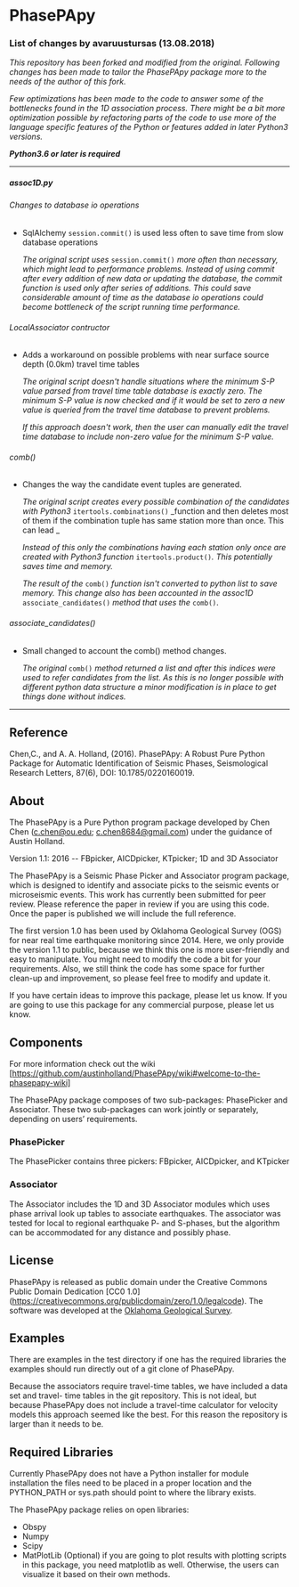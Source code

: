 # PhasePApy 

### __List of changes by avaruustursas (13.08.2018)__

   _This repository has been forked and modified from the original. Following changes has been made to tailor the PhasePApy package more to the needs of the author of this fork._
	 
_Few optimizations has been made to the code to answer some of the bottlenecks found in the 1D association process. There might be a bit more optimization possible by refactoring parts of the code to use more of the language specific features of the Python or features added in later Python3 versions._

___Python3.6 or later is required___

___

##### assoc1D.py
###### Changes to database io operations
   - SqlAlchemy `session.commit()` is used less often to save time from slow database operations

	 _The original script uses_ `session.commit()` _more often than necessary, which might lead to performance problems. Instead of using commit after every addition of new data or updating the database, the commit function is used only after series of additions. This could save considerable amount of time as the database io operations could become bottleneck of the script running time performance._

###### LocalAssociator contructor
   - Adds a workaround on possible problems with near surface source depth (0.0km) travel time tables

	 _The original script doesn't handle situations where the minimum S-P value parsed from travel time table database is exactly zero. The minimum S-P value is now checked and if it would be set to zero a new value is queried from the travel time database to prevent problems._

	 _If this approach doesn't work, then the user can manually edit the travel time database to include non-zero value for the minimum S-P value._
		

###### comb()
   - Changes the way the candidate event tuples are generated.
	   
		_The original script creates every possible combination of the candidates with Python3_ `itertools.combinations()` _function and then deletes most of them if the combination tuple has same station more than once. This can lead _
		
		_Instead of this only the combinations having each station only once are created with Python3 function_ `itertools.product()`_. This potentially saves time and memory._
   
		_The result of the_ `comb()` _function isn't converted to python list to save memory. This change also has been accounted in the assoc1D_ `associate_candidates()` _method that uses the_ `comb()`.

###### associate_candidates()
   - Small changed to account the comb() method changes.

     _The original_ `comb()` _method returned a list and after this indices were used to refer candidates from the list. As this is no longer possible with different python data structure a minor modification is in place to get things done without indices._

___

## Reference 

Chen,C., and A. A. Holland, (2016). PhasePApy: A Robust Pure Python Package for Automatic 
Identification of Seismic Phases, Seismological Research Letters, 87(6), DOI: 10.1785/0220160019.

			
## About

The PhasePApy is a Pure Python program package developed by Chen Chen (c.chen@ou.edu; 
c.chen8684@gmail.com) under the guidance of Austin Holland.

Version 1.1: 2016	--	FBpicker, AICDpicker, KTpicker; 1D and 3D Associator

The PhasePApy is a Seismic Phase Picker and Associator program package, which is 
designed to identify and associate picks to the seismic events or microseismic events. 
This work has currently been submitted for peer review. Please reference the paper in 
review if you are using this code. Once the paper is published we will include the 
full reference.

The first version 1.0 has been used by Oklahoma Geological Survey (OGS) for near real
time earthquake monitoring since 2014. Here, we only provide the version 1.1 to public,
because we think this one is more user-friendly and easy to manipulate. You might need 
to modify the code a bit for your requirements. Also, we still think the code has some 
space for further clean-up and improvement, so please feel free to modify and update it. 

If you have certain ideas to improve this package, please let us know.
If you are going to use this package for any commercial purpose, please let us know.
			

## Components 
For more information check out the wiki [https://github.com/austinholland/PhasePApy/wiki#welcome-to-the-phasepapy-wiki]

The PhasePApy package composes of two sub-packages: PhasePicker and Associator. These 
two sub-packages can work jointly or separately, depending on users’ requirements. 

### PhasePicker
The PhasePicker contains three pickers: FBpicker, AICDpicker, and KTpicker

### Associator
The Associator includes the 1D and 3D Associator modules which uses phase arrival look up
tables to associate earthquakes. The associator was tested for local to regional earthquake
 P- and S-phases, but the algorithm can be accommodated for any distance and possibly phase.

## License
PhasePApy is released as public domain under the Creative Commons Public Domain Dedication [CC0 1.0] (https://creativecommons.org/publicdomain/zero/1.0/legalcode). 
The software was developed at the [Oklahoma Geological Survey](http://www.ogs.ou.edu).

## Examples 
There are examples in the test directory if one has the required libraries the examples
should run directly out of a git clone of PhasePApy.  

Because the associators require travel-time tables, we have included a data set and travel-
time tables in the git repository.  This is not ideal, but because PhasePApy does not 
include a travel-time calculator for velocity models this approach seemed like the best. 
For this reason the repository is larger than it needs to be.



## Required Libraries
Currently PhasePApy does not have a Python installer for module installation the files 
need to be placed in a proper location and the PYTHON_PATH or sys.path should point to where
the library exists.

The PhasePApy package relies on open libraries: 
+ Obspy 
+ Numpy
+ Scipy 
+ MatPlotLib (Optional) if you are going to plot results with plotting scripts in this 
package, you need matplotlib as well. Otherwise, the users can visualize it based on their own methods.	




